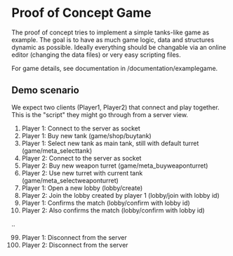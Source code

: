 # Proof of Concept Game

The proof of concept tries to implement a simple tanks-like game as example. The goal is to have as much game logic, data and structures dynamic as possible. Ideally everything should be changable via an online editor (changing the data files) or very easy scripting files.

For game details, see documentation in /documentation/examplegame.

## Demo scenario

We expect two clients (Player1, Player2) that connect and play together. This is the "script" they might go through from a server view.

1. Player 1: Connect to the server as socket
2. Player 1: Buy new tank (game/shop/buytank)
3. Player 1: Select new tank as main tank, still with default turret (game/meta_selecttank)
2. Player 2: Connect to the server as socket
4. Player 2: Buy new weapon turret (game/meta_buyweaponturret)
5. Player 2: Use new turret with current tank (game/meta_selectweaponturret)
6. Player 1: Open a new lobby (lobby/create)
7. Player 2: Join the lobby created by player 1 (lobby/join with lobby id)
8. Player 1: Confirms the match (lobby/confirm with lobby id)
9. Player 2: Also confirms the match (lobby/confirm with lobby id)

..

99. Player 1: Disconnect from the server
100. Player 2: Disconnect from the server
